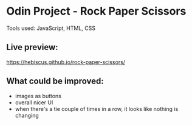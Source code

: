 # Odin Project - Rock Paper Scissors
Tools used: JavaScript, HTML, CSS
## Live preview:
https://hebiscus.github.io/rock-paper-scissors/
## What could be improved:
- images as buttons 
- overall nicer UI 
- when there's a tie couple of times in a row, it looks like nothing is changing
